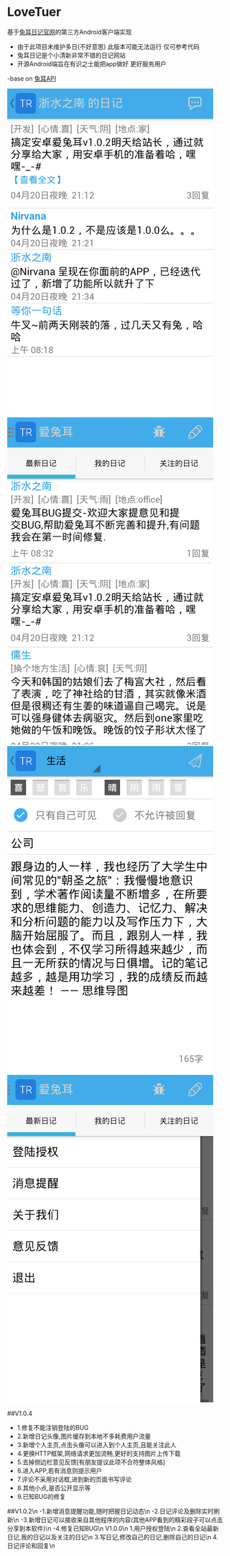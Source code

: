 # LoveTuer
基于[兔耳日记官网](http://www.tuer.me/)的第三方Android客户端实现
- 由于此项目未维护多日(不好意思) 此版本可能无法运行 仅可参考代码 
- 兔耳日记是个小清新非常不错的日记网站 
- 开源Android端旨在有识之士能把app做好 更好服务用户

-base on [兔耳API](https://github.com/xiaojue/tuer.me/blob/master/docs/index.md)

![img1](/img/device-2014-04-21-094238.png)
![img1](/img/device-2014-04-21-094254.png)
![img1](/img/device-2014-04-21-094412.png)
![img1](/img/device-2014-04-21-094426.png)

##V1.0.4
- 1.修复不能注销登陆的BUG
- 2.新增日记头像,图片缓存到本地不多耗费用户流量
- 3.新增个人主页,点击头像可以进入到个人主页,且能关注此人
- 4.更换HTTP框架,网络请求更加流畅,更好的支持图片上传下载
- 5.去掉侧边栏意见反馈[有朋友提议此项不合符整体风格]
- 6.进入APP,若有消息则提示用户
- 7.评论不采用对话框,进到新的页面书写评论
- 8.其他小点,是否公开显示等
- 9.已知BUG的修复

##V1.0.2\n
-1.新增消息提醒功能,随时把握日记动态\n
-2.日记评论及删除实时刷新\n
-3.新增日记可以接收来自其他程序的内容(其他APP看到的精彩段子可以点击分享到本软件)\n
-4.修复已知BUG\n
V1.0.0\n
1.用户授权登陆\n
2.查看全站最新日记,我的日记以及关注的日记\n
3.写日记,修改自己的日记,删除自己的日记\n
4.日记评论和回复\n

